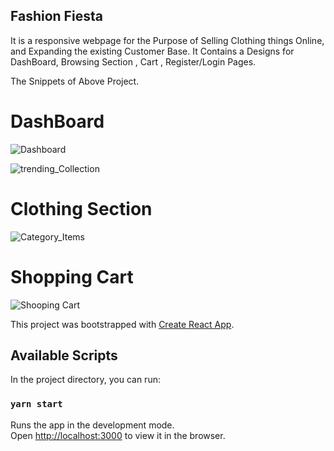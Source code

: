 ## Fashion Fiesta

It is a responsive webpage for the Purpose of Selling Clothing things Online, and Expanding the existing Customer Base.
It Contains a Designs for DashBoard, Browsing Section , Cart , Register/Login Pages.

The Snippets of Above Project. 
# DashBoard
![Dashboard](https://user-images.githubusercontent.com/43619839/137066393-3bbd034a-3747-4c2a-8332-c88dd795f82e.png)

![trending_Collection](https://user-images.githubusercontent.com/43619839/137066422-9d292f42-b42e-465a-aa3e-21f78f2ab3fb.png)

# Clothing Section 
![Category_Items](https://user-images.githubusercontent.com/43619839/137066427-18df0044-1419-4d8d-ab1b-328b4535a914.png)

# Shopping Cart

![Shooping Cart](https://user-images.githubusercontent.com/43619839/137066460-8a6fa5f4-64ef-44a5-98a4-254d6a7570d8.png)


This project was bootstrapped with [Create React App](https://github.com/facebook/create-react-app).

## Available Scripts

In the project directory, you can run:

### `yarn start`

Runs the app in the development mode.\
Open [http://localhost:3000](http://localhost:3000) to view it in the browser.
